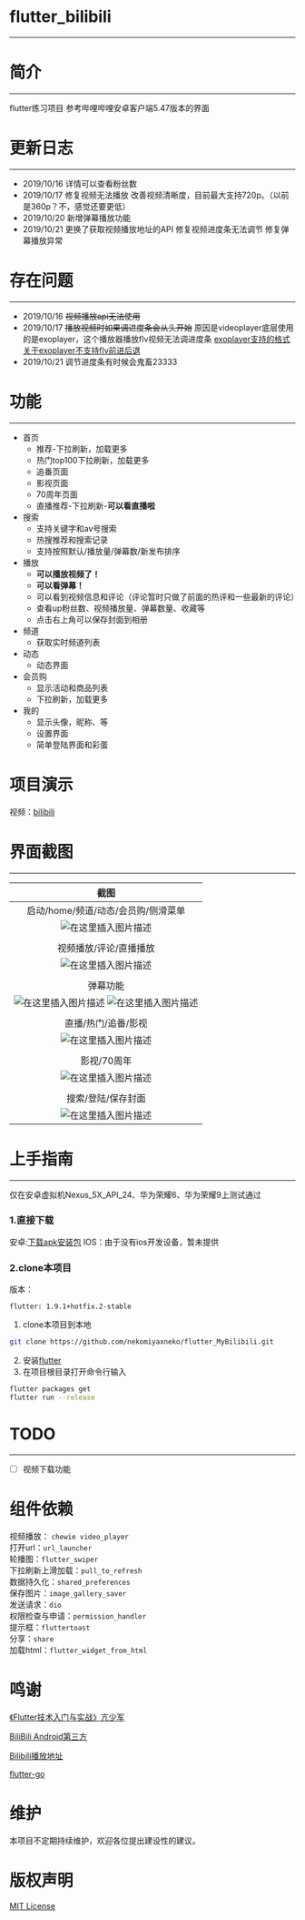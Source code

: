 # flutter_bilibili
------------------
# 简介
---------------------------
flutter练习项目 
参考哔哩哔哩安卓客户端5.47版本的界面

# 更新日志
---------------------------
* 2019/10/16
	详情可以查看粉丝数
* 2019/10/17
	修复视频无法播放
	改善视频清晰度，目前最大支持720p。（以前是360p？不，感觉还要更低）
* 2019/10/20
	新增弹幕播放功能
* 2019/10/21
	更换了获取视频播放地址的API
	修复视频进度条无法调节
	修复弹幕播放异常


# 存在问题
--------------------------
* 2019/10/16
	~~视频播放api无法使用~~
* 2019/10/17 
	~~播放视频时如果调进度条会从头开始~~
	原因是videoplayer底层使用的是exoplayer，这个播放器播放flv视频无法调进度条
	[exoplayer支持的格式](https://exoplayer.dev/progressive.html)
	[关于exoplayer不支持flv前进后退](https://github.com/google/ExoPlayer/issues/6190)
* 2019/10/21
	调节进度条有时候会鬼畜23333

# 功能
----------------------------
* 首页
	* 推荐-下拉刷新，加载更多
	* 热门top100下拉刷新，加载更多
	* 追番页面
	* 影视页面
	* 70周年页面
	* 直播推荐-下拉刷新-**可以看直播啦**
* 搜索
	* 支持关键字和av号搜索
	* 热搜推荐和搜索记录
	* 支持按照默认/播放量/弹幕数/新发布排序
* 播放
	* **可以播放视频了！**
	* **可以看弹幕！**
	* 可以看到视频信息和评论（评论暂时只做了前面的热评和一些最新的评论）
	* 查看up粉丝数、视频播放量、弹幕数量、收藏等
	* 点击右上角可以保存封面到相册
* 频道
	* 获取实时频道列表
* 动态
	* 动态界面
* 会员购
	* 显示活动和商品列表
	* 下拉刷新，加载更多
* 我的
	* 显示头像，昵称、等
	* 设置界面
	* 简单登陆界面和彩蛋

# 项目演示
视频：[bilibili](https://www.bilibili.com/video/av68687797)

# 界面截图
-----------------------------
|                             截图                             |
| :----------------------------------------------------------: |
|             启动/home/频道/动态/会员购/侧滑菜单              |
| ![在这里插入图片描述](https://img-blog.csdnimg.cn/20190922192030995.png?x-oss-process=image/watermark,type_ZmFuZ3poZW5naGVpdGk,shadow_10,text_aHR0cHM6Ly9ibG9nLmNzZG4ubmV0L3UwMTM1MTgwNjQ=,size_16,color_FFFFFF,t_70) |
|                                                              |
|                    视频播放/评论/直播播放                    |
| ![在这里插入图片描述](https://img-blog.csdnimg.cn/20190922192905429.png?x-oss-process=image/watermark,type_ZmFuZ3poZW5naGVpdGk,shadow_10,text_aHR0cHM6Ly9ibG9nLmNzZG4ubmV0L3UwMTM1MTgwNjQ=,size_16,color_FFFFFF,t_70) |
| |
|                           弹幕功能                           |
|   ![在这里插入图片描述](https://img-blog.csdnimg.cn/20191020165918932.png?x-oss-process=image/watermark,type_ZmFuZ3poZW5naGVpdGk,shadow_10,text_aHR0cHM6Ly9ibG9nLmNzZG4ubmV0L3UwMTM1MTgwNjQ=,size_16,color_FFFFFF,t_70)      ![在这里插入图片描述](https://img-blog.csdnimg.cn/20191020165943119.png?x-oss-process=image/watermark,type_ZmFuZ3poZW5naGVpdGk,shadow_10,text_aHR0cHM6Ly9ibG9nLmNzZG4ubmV0L3UwMTM1MTgwNjQ=,size_16,color_FFFFFF,t_70)|
| |
|                     直播/热门/追番/影视                      |
| ![在这里插入图片描述](https://img-blog.csdnimg.cn/20190922193826741.png?x-oss-process=image/watermark,type_ZmFuZ3poZW5naGVpdGk,shadow_10,text_aHR0cHM6Ly9ibG9nLmNzZG4ubmV0L3UwMTM1MTgwNjQ=,size_16,color_FFFFFF,t_70) |
|                                                              |
|                         影视/70周年                          |
| ![在这里插入图片描述](https://img-blog.csdnimg.cn/20190922194042262.png?x-oss-process=image/watermark,type_ZmFuZ3poZW5naGVpdGk,shadow_10,text_aHR0cHM6Ly9ibG9nLmNzZG4ubmV0L3UwMTM1MTgwNjQ=,size_16,color_FFFFFF,t_70) |
|                                                              |
|                      搜索/登陆/保存封面                      |
| ![在这里插入图片描述](https://img-blog.csdnimg.cn/20190922194522476.png?x-oss-process=image/watermark,type_ZmFuZ3poZW5naGVpdGk,shadow_10,text_aHR0cHM6Ly9ibG9nLmNzZG4ubmV0L3UwMTM1MTgwNjQ=,size_16,color_FFFFFF,t_70) |



# 上手指南
--------------
仅在安卓虚拟机Nexus_5X_API_24、华为荣耀6、华为荣耀9上测试通过
### 1.直接下载
安卓:[下载apk安装包](https://raw.githubusercontent.com/nekomiyaxneko/flutter_MyBilibili/master/release/app-release.apk)
IOS：由于没有ios开发设备，暂未提供

### 2.clone本项目
版本：
```
flutter: 1.9.1+hotfix.2-stable
```
1. clone本项目到本地 
```bash
git clone https://github.com/nekomiyaxneko/flutter_MyBilibili.git
```
2. 安装[flutter](https://flutter.dev/docs/get-started/install)
3. 在项目根目录打开命令行输入
```bash
flutter packages get 
flutter run --release
```

# TODO
--------------------------
- [ ] 视频下载功能

# 组件依赖
  视频播放： `chewie video_player`  
  打开url：`url_launcher`  
  轮播图：`flutter_swiper`  
  下拉刷新上滑加载：`pull_to_refresh`  
  数据持久化：`shared_preferences`  
  保存图片：`image_gallery_saver`  
  发送请求：`dio`  
  权限检查与申请：`permission_handler`  
  提示框：`fluttertoast`  
  分享：`share`  
  加载html：`flutter_widget_from_html`  


# 鸣谢
[《Flutter技术入门与实战》亢少军](https://blog.csdn.net/kangshaojun888)  

[BiliBili Android第三方](https://www.jianshu.com/p/5087346d8e93)  

[Bilibili播放地址](https://blog.csdn.net/ucsheep/article/details/89394700) 

[flutter-go](https://github.com/alibaba/flutter-go) 

# 维护
本项目不定期持续维护，欢迎各位提出建设性的建议。

# 版权声明
[MIT License ](LICENSE)
